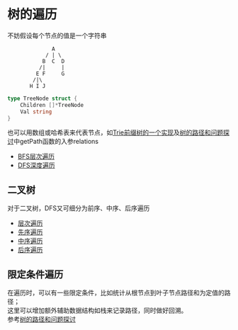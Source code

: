 # 树的遍历
不妨假设每个节点的值是一个字符串<br>
```
              A
            / | \
           B  C  D
          /|     |
         E F     G
        /|\
       H I J
```
```go
type TreeNode struct {
	Children []*TreeNode
	Val string
}
```
也可以用数组或哈希表来代表节点，如[Trie前缀树的一个实现](../solutions/implement-trie-prefix-tree/d.go)及[树的路径和问题探讨](../solutions/path-sum/d.go)中getPath函数的入参relations<br>
* [BFS层次遍历](tree-traversal/levelorder.go)
* [DFS深度遍历](tree-traversal/preorder.go)
## 二叉树
对于二叉树，DFS又可细分为前序、中序、后序遍历
* [层次遍历](../solutions/binary-tree-level-order-traversal/d.go)
* [先序遍历](../solutions/binary-tree-preorder-traversal/d.go)
* [中序遍历](../solutions/binary-tree-inorder-traversal/d.go)
* [后序遍历](../solutions/binary-tree-postorder-traversal/d.go)
## 限定条件遍历
在遍历时，可以有一些限定条件，比如统计从根节点到叶子节点路径和为定值的路径；<br>
这里可以增加额外辅助数据结构如栈来记录路径，同时做好回溯。<br>
参考[树的路径和问题探讨](../solutions/path-sum/d.go)